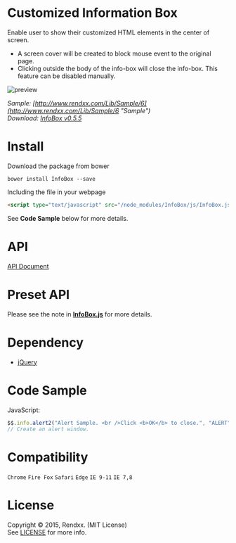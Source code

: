 # Customized Information Box
Enable user to show their customized HTML elements in the center of screen.  

- A screen cover will be created to block mouse event to the original page.
- Clicking outside the body of the info-box will close the info-box. This feature can be disabled manually.

![preview](https://raw.githubusercontent.com/Rendxx/InfoBox/master/preview.png "Preview")  

*Sample: [http://www.rendxx.com/Lib/Sample/6](http://www.rendxx.com/Lib/Sample/6 "Sample")*  
*Download: [InfoBox v0.5.5](https://github.com/Rendxx/InfoBox/releases/tag/0.5.5 "Download")*

# Install
Download the package from bower
```
bower install InfoBox --save
```

Including the file in your webpage
```HTML
<script type="text/javascript" src="/node_modules/InfoBox/js/InfoBox.js"></script>
```

See **Code Sample** below for more details.

# API
[API Document](https://github.com/Rendxx/InfoBox/blob/master/API%20Document.md)

# Preset API
Please see the note in **[InfoBox.js](https://github.com/Rendxx/InfoBox/blob/master/InfoBox/src/js/InfoBox.js)** for more details.

# Dependency
- [jQuery][]

# Code Sample
JavaScript:

```javascript
$$.info.alert2("Alert Sample. <br />Click <b>OK</b> to close.", "ALERT", false, "rgba(0,0,0,0.6)", null);
// Create an alert window.
```

# Compatibility
```Chrome``` ```Fire Fox``` ```Safari``` ```Edge``` ```IE 9-11``` ```IE 7,8```

# License 
Copyright &copy; 2015, Rendxx. (MIT License)  
See [LICENSE][] for more info.

[jQuery]: https://jquery.com/ "jQuery Home Page"
[LICENSE]: https://github.com/Rendxx/InfoBox/blob/master/LICENSE